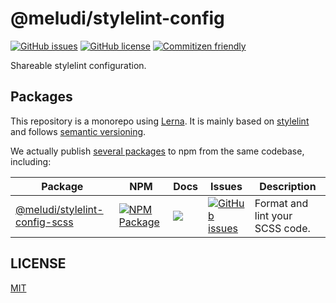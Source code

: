 # @meludi/stylelint-config

[![GitHub issues][stylelint-config-issues-badge]][stylelint-config-issues-link]
[![GitHub license][stylelint-config-license-badge]][stylelint-config-license-link]
[![Commitizen friendly][commitizen-badge]][commitizen-link]

Shareable stylelint configuration.

## Packages

This repository is a monorepo using [Lerna](https://github.com/lerna/lerna). It is mainly based on [stylelint](https://stylelint.io/) and follows [semantic versioning](https://www.conventionalcommits.org/en/v1.0.0/).

We actually publish [several packages](/packages) to npm from the same codebase, including:

| Package | NPM | Docs | Issues | Description |
| ---- | ----| ---- | ---- | ---- |
| [@meludi/stylelint-config-scss][stylelint-config-scss-package] | [![NPM Package][stylelint-config-scss-npm-badge]][stylelint-config-scss-npm-link] | [![][doc-badge]][stylelint-config-scss-doc-link] | [![GitHub issues][stylelint-config-scss-issues-badge]][stylelint-config-scss-issues-link] | Format and lint your SCSS code. |

## LICENSE

[MIT](LICENSE)

[doc-badge]: https://img.shields.io/badge/docs-readme-orange.svg?style=flat-square
[commitizen-badge]: https://img.shields.io/badge/commitizen-friendly-brightgreen.svg
[commitizen-link]: http://commitizen.github.io/cz-cli/
[stylelint-config-issues-badge]: https://img.shields.io/github/issues/meludi/stylelint-config
[stylelint-config-issues-link]: https://github.com/meludi/stylelint-config/issues
[stylelint-config-license-badge]: https://img.shields.io/github/license/meludi/stylelint-config
[stylelint-config-license-link]: https://github.com/meludi/stylelint-config/blob/main/LICENSE

[stylelint-config-scss-package]: https://github.com/meludi/stylelint-config/tree/master/packages/stylelint-config-scss
[stylelint-config-scss-doc-link]: https://github.com/meludi/stylelint-config/tree/master/packages/stylelint-config-scss/#readme
[stylelint-config-scss-npm-badge]: https://img.shields.io/npm/v/@meludi/stylelint-config-scss.svg
[stylelint-config-scss-npm-link]: https://www.npmjs.com/package/@meludi/stylelint-config-scss
[stylelint-config-scss-issues-badge]: https://img.shields.io/github/issues/meludi/stylelint-config/package:%20stylelint-config-scss?label=issues
[stylelint-config-scss-issues-link]: https://github.com/meludi/stylelint-config/issues?q=is%3Aopen+is%3Aissue+label%3A%22package%3A+stylelint-config-scss%22


